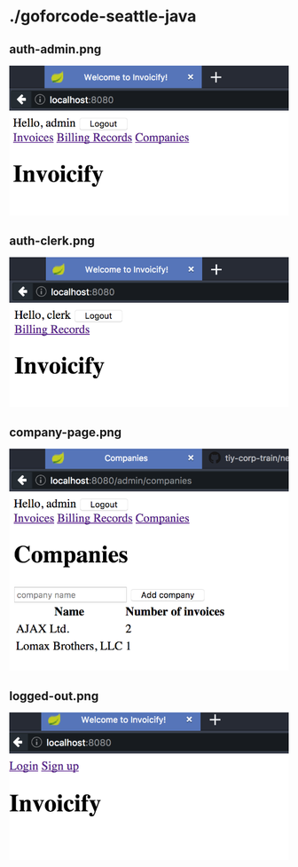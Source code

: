 # ./goforcode-seattle-java
 
## auth-admin.png
 
![auth-admin.png](auth-admin.png)
 
## auth-clerk.png
 
![auth-clerk.png](auth-clerk.png)
 
## company-page.png
 
![company-page.png](company-page.png)
 
## logged-out.png
 
![logged-out.png](logged-out.png)
 
